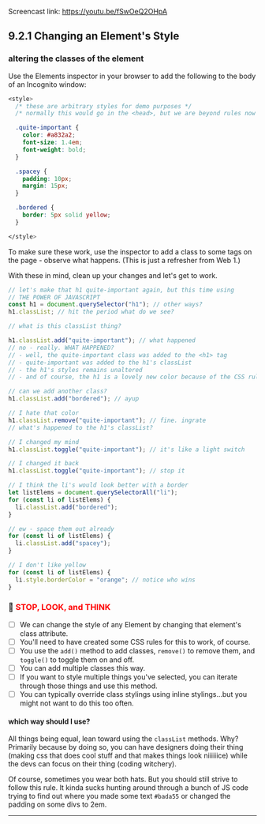 Screencast link: https://youtu.be/fSwOeQ2OHpA

## 9.2.1 Changing an Element's Style

### altering the classes of the element

Use the Elements inspector in your browser to add the following to the body of an Incognito window:

```css
<style>
  /* these are arbitrary styles for demo purposes */
  /* normally this would go in the <head>, but we are beyond rules now */

  .quite-important {
    color: #a832a2;
    font-size: 1.4em;
    font-weight: bold;
  }

  .spacey {
    padding: 10px;
    margin: 15px;
  }

  .bordered {
    border: 5px solid yellow;
  }

</style>
```

To make sure these work, use the inspector to add a class to some tags on the page - observe what happens. (This is just a refresher from Web 1.)

With these in mind, clean up your changes and let's get to work.

```javascript
// let's make that h1 quite-important again, but this time using
// THE POWER OF JAVASCRIPT
const h1 = document.querySelector("h1"); // other ways?
h1.classList; // hit the period what do we see?

// what is this classList thing?

h1.classList.add("quite-important"); // what happened
// no - really. WHAT HAPPENED?
// - well, the quite-important class was added to the <h1> tag
// - quite-important was added to the h1's classList
// - the h1's styles remains unaltered
// - and of course, the h1 is a lovely new color because of the CSS rule

// can we add another class?
h1.classList.add("bordered"); // ayup

// I hate that color
h1.classList.remove("quite-important"); // fine. ingrate
// what's happened to the h1's classList?

// I changed my mind
h1.classList.toggle("quite-important"); // it's like a light switch

// I changed it back
h1.classList.toggle("quite-important"); // stop it

// I think the li's would look better with a border
let listElems = document.querySelectorAll("li");
for (const li of listElems) {
  li.classList.add("bordered");
}

// ew - space them out already
for (const li of listElems) {
  li.classList.add("spacey");
}

// I don't like yellow
for (const li of listElems) {
  li.style.borderColor = "orange"; // notice who wins
}
```

### 🛑 <span style="color:red">STOP, LOOK, and THINK</span>

- [ ] We can change the style of any Element by changing that element's class attribute.
- [ ] You'll need to have created some CSS rules for this to work, of course.
- [ ] You use the `add()` method to add classes, `remove()` to remove them, and `toggle()` to toggle them on and off.
- [ ] You can add multiple classes this way.
- [ ] If you want to style multiple things you've selected, you can iterate through those things and use this method.
- [ ] You can typically override class stylings using inline stylings...but you might not want to do this too often.

#### which way should I use?

All things being equal, lean toward using the `classList` methods. Why? Primarily because by doing so, you can have designers doing their thing (making css that does cool stuff and that makes things look niiiiiice) while the devs can focus on their thing (coding witchery).

Of course, sometimes you wear both hats. But you should still strive to follow this rule. It kinda sucks hunting around through a bunch of JS code trying to find out where you made some text `#bada55` or changed the padding on some divs to 2em.

---
